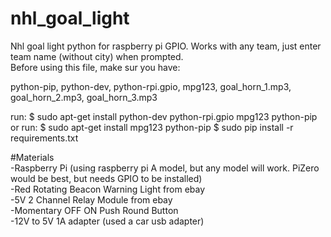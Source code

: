 # nhl_goal_light
Nhl goal light python for raspberry pi GPIO. Works with any team, just enter team name (without city) when prompted.<br />
Before using this file, make sur you have:

python-pip, python-dev, python-rpi.gpio, mpg123, goal_horn_1.mp3, goal_horn_2.mp3, goal_horn_3.mp3

run: $ sudo apt-get install python-dev python-rpi.gpio mpg123 python-pip<br />
or run: $ sudo apt-get install mpg123 python-pip
        $ sudo pip install -r requirements.txt

#Materials<br />
-Raspberry Pi (using raspberry pi A model, but any model will work. PiZero would be best, but needs GPIO to be installed)<br />
-Red Rotating Beacon Warning Light from ebay<br />
-5V 2 Channel Relay Module from ebay<br />
-Momentary OFF ON Push Round Button<br />
-12V to 5V 1A adapter (used a car usb adapter)<br />
